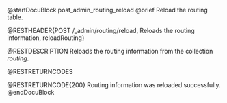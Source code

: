 
@startDocuBlock post_admin_routing_reload
@brief Reload the routing table.

@RESTHEADER{POST /_admin/routing/reload, Reloads the routing information, reloadRouting}

@RESTDESCRIPTION
Reloads the routing information from the collection *routing*.

@RESTRETURNCODES

@RESTRETURNCODE{200}
Routing information was reloaded successfully.
@endDocuBlock

